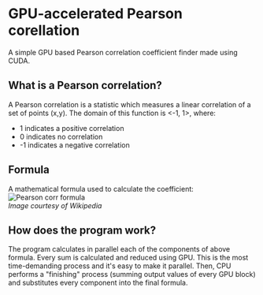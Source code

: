 # GPU-accelerated Pearson corellation
A simple GPU based Pearson correlation coefficient finder made using CUDA.
## What is a Pearson correlation?
A Pearson correlation is a statistic which measures a linear correlation of a set of points (x,y).
The domain of this function is <-1, 1>, where:
- 1 indicates a positive correlation
- 0 indicates no correlation
- -1 indicates a negative correlation
## Formula
A mathematical formula used to calculate the coefficient:<br/>
![Pearson corr formula](https://wikimedia.org/api/rest_v1/media/math/render/svg/435a23c499a2450f0752112e69a9b808336a7cce)<br/>
*Image courtesy of Wikipedia*
## How does the program work?
The program calculates in parallel each of the components of above formula.
Every sum is calculated and reduced using GPU. This is the most time-demanding process and it's easy to make it parallel. Then, CPU performs a "finishing" process (summing output values of every GPU block) and substitutes every component into the final formula.